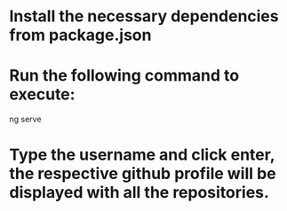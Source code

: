# Install the necessary dependencies from package.json 

# Run the following command to execute:
ng serve

# Type the username and click enter, the respective github profile will be displayed with all the repositories.

